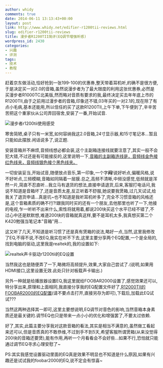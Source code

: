 ```yaml
---
author: whidy
comments: true
date: 2014-06-11 13:13:43+00:00
layout: post
link: http://www.whidy.net/edifier-r1200tii-reviews.html
slug: edifier-r1200tii-reviews
title: 漫步者R1200TII简评(EQ调节增强听感)
wordpress_id: 2430
categories:
- 兴趣
- 评测
tags:
- 技术
- 教程
---
```


赶着京东做活动,恰好抢到一张199-100的优惠券,整天带着耳机听,的确不是很方便,于是决定买一对2.0的音箱,虽然说漫步者为了最大限度的利用这张优惠券,必然是买漫步者R1000TC北美版,然而略对音质有要求的我,最终决定买去年年底上市的R1200TII,由于之前用过漫步者的音箱,印象还不错,03年买的一对2.1的,现在除了有点小毛病,基本还能用,所以信任的买了这款R1200TII,上午下单,下午便到了,辛辛苦苦把这个重家伙从公司弄回宿舍,安装了一番,开始试音.

![漫步者r1200tii使用感受](http://www.whidy.net/wp-content/uploads/2014/06/r1200tii-400x300.jpg)

寒舍简陋,桌子只有一米宽,如何容纳我这2.0音箱,24寸显示器,和15寸笔记本...暂且只能如此摆放.闲话说多了,说正题.<!-- more -->

安装音箱并不麻烦,音频线想必都会装,这个主副箱连接线就要注意了,其实一般不会犯大错,不过还是有可能接反的,这里说明一下,[音箱的主副箱连线是，音频线金色接红色线夹，音频线银色接个黑色线夹。](http://www.edifier.com/scn2005/bbs/viewthread.php?tid=106971)

一切安装妥当,开始试音,随便放点音乐,第一印象,一个字**闷**!说好听点,偏暖风格,说不好听点,三频模糊,音箱如同隔着一层膜.总之,高频不清晰,中频没感觉,低频就是浑然一片,简直不忍直听...我立马有退货的想法,直接申请退货,后来,客服打电话问,我说不知道是音箱坏了,还是音质太差,反正听着不舒服,她说要我煲箱,过几天试试,给我关了退货申请...真是坑~也不知道是我听耳机听多了,完全不习惯音箱的风格还是,这个音箱素质的确不行?!跟我同时买的还有一个朋友,去他那里也听了一下,他接的电视,乍一听听不出来什么,索性将就用着,都说200块买这个水平已经不错了,不过心中还是默默想,难道200块的音箱就真这样,要不是耳机太多,我真想买第二个K420勉强当笔记本"音箱"用...

这又听了几天,不知道是听习惯了还是真有煲箱的说法,略好一点,当然,这里我修改了EQ,不得不说,不改EQ,我实在听不下去,这里主要分享两个EQ配置,一个是全局的,找到电脑的驱动,这里我是realtek的,我的设置如下:

![realtek声卡驱动r1200tii的EQ设置](http://www.whidy.net/wp-content/uploads/2014/06/r1200tii_eq-400x312.png)

当然我这也是随便弄了一下,略微将高频提升,效果,大家自己尝试了.(说明,如果用HDMI接口,这里设置无效.此处只针对板载声卡输出.)

另外一种就是给播放器设置EQ,我这里就给FOOBAR2000设置了,感觉效果还可以,特分享出来,原理和上面相同,我直接分享我的EQ配置文件好了,[R12000TII的FOOBAR2000的EQ配置](http://www.whidy.net/wp-content/uploads/2014/06/R1200TII.feq)(请不要点击打开,直接另存为即可),下载后,加载此EQ试试???

当然这两种选择其一即可,这里主要想说明,EQ调节对音色的影响,当然音箱本身素质还是最关键的.调节EQ也只是带来一点小小的优化和增强罢了,不要太过依赖.

好了,其实,此篇主要分享我对这款音箱的看法,其实是相当不满意的,虽然做工看起来还可以,但是音质真的不敢恭维,不过到手不到5天,希望客服所谓煲箱(从来没觉得200块的音箱还要煲),能有作用,再听一个月看看会不会好些...如果不行,恐怕就只能通过调节EQ寻求心理安慰了~

PS:其实我感觉设置驱动里面的EQ真是效果不明显也不知道是什么原因,如果有兴趣还是试试我的foobar2000的EQ,说不定会有惊喜~
